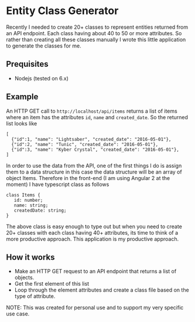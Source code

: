 # Entity Class Generator
Recently I needed to create 20+ classes to represent entities returned from an API endpoint. Each class having about 40 to 50 or more attributes. So rather than creating all these classes manually I wrote this little application to generate the classes for me. 

## Prequisites
- Nodejs (tested on 6.x)

## Example
An HTTP GET call to `http://localhost/api/items` returns a list of items where an item has the attributes `id`, `name` and `created_date`. So the returned list looks like
```
[
  {"id":1, "name": "Lightsaber", "created_date": "2016-05-01"},
  {"id":2, "name": "Tunic", "created_date": "2016-05-01"},
  {"id":3, "name": "Kyber Crystal", "created_date": "2016-05-01"},
]
```

In order to use the data from the API, one of the first things I do is assign them to a data structure in this case the data structure will be an array of object Items. Therefore in the front-end (I am using Angular 2 at the moment) I have typescript class as follows

```
class Items {
   id: number;
   name: string;
   createdDate: string;
}
```

The above class is easy enough to type out but when you need to create 20+ classes with each class having 40+ attributes, its time to think of a more productive approach. This application is my productive approach.

## How it works
- Make an HTTP GET request to an API endpoint that returns a list of objects. 
- Get the first element of this list
- Loop through the element attributes and create a class file based on the type of attribute. 

NOTE: This was created for personal use and to support my very specific use case. 
